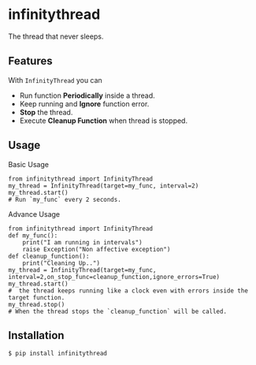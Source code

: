 # infinitythread
The thread that never sleeps.

Features
---------------
With `InfinityThread` you can
- Run function **Periodically** inside a thread.
- Keep running and **Ignore** function error.
- **Stop** the thread.
- Execute **Cleanup Function** when thread is stopped.

Usage
---------------
Basic Usage
``` {.sourceCode .python}
from infinitythread import InfinityThread
my_thread = InfinityThread(target=my_func, interval=2)
my_thread.start()
# Run `my_func` every 2 seconds.
```
Advance Usage
``` {.sourceCode .python}
from infinitythread import InfinityThread
def my_func():
    print("I am running in intervals")
    raise Exception("Non affective exception")
def cleanup_function():
    print("Cleaning Up..")
my_thread = InfinityThread(target=my_func, interval=2,on_stop_func=cleanup_function,ignore_errors=True)
my_thread.start()
#  the thread keeps running like a clock even with errors inside the target function.
my_thread.stop()
# When the thread stops the `cleanup_function` will be called.
```

Installation
-------

``` {.sourceCode .bash}
$ pip install infinitythread